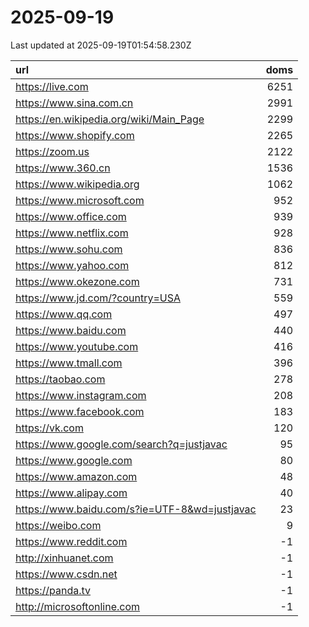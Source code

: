 # 2025-09-19

<!-- BEGIN -->
Last updated at 2025-09-19T01:54:58.230Z

url | doms
:- | -:
https://live.com | 6251
https://www.sina.com.cn | 2991
https://en.wikipedia.org/wiki/Main_Page | 2299
https://www.shopify.com | 2265
https://zoom.us | 2122
https://www.360.cn | 1536
https://www.wikipedia.org | 1062
https://www.microsoft.com | 952
https://www.office.com | 939
https://www.netflix.com | 928
https://www.sohu.com | 836
https://www.yahoo.com | 812
https://www.okezone.com | 731
https://www.jd.com/?country=USA | 559
https://www.qq.com | 497
https://www.baidu.com | 440
https://www.youtube.com | 416
https://www.tmall.com | 396
https://taobao.com | 278
https://www.instagram.com | 208
https://www.facebook.com | 183
https://vk.com | 120
https://www.google.com/search?q=justjavac | 95
https://www.google.com | 80
https://www.amazon.com | 48
https://www.alipay.com | 40
https://www.baidu.com/s?ie=UTF-8&wd=justjavac | 23
https://weibo.com | 9
https://www.reddit.com | -1
http://xinhuanet.com | -1
https://www.csdn.net | -1
https://panda.tv | -1
http://microsoftonline.com | -1
<!-- END -->
